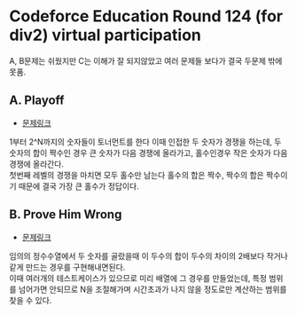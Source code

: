 # Codeforce Education Round 124 (for div2) virtual participation
A, B문제는 쉬웠지만 C는 이해가 잘 되지않았고 여러 문제들 보다가 결국 두문제 밖에 못품.
  
## A. Playoff 
* [문제링크](https://codeforces.com/contest/1651/problem/A)  
  
1부터 2^N까지의 숫자들이 토너먼트를 한다 이때 인접한 두 숫자가 경쟁을 하는데, 
두 숫자의 합이 짝수인 경우 큰 숫자가 다음 경쟁에 올라가고, 홀수인경우 작은 숫자가 
다음 경쟁에 올라간다.  
첫번째 레벨의 경쟁을 마치면 모두 홀수만 남는다 홀수의 합은 짝수, 짝수의 합은 짝수이기 때문에 
결국 가장 큰 홀수가 정답이다.  

## B. Prove Him Wrong
* [문제링크](https://codeforces.com/contest/1651/problem/B)  
  
임의의 정수수열에서 두 숫자를 골랐을때 이 두수의 합이 두수의 차이의 2배보다 작거나 같게 만드는 경우를 구현해내면된다.  
이때 여러개의 테스트케이스가 있으므로 미리 배열에 그 경우를 만들었는데, 특정 범위를 넘어가면 안되므로 N을 조절해가며 시간초과가 나지 않을 정도로만 
계산하는 범위를 찾을 수 있다.